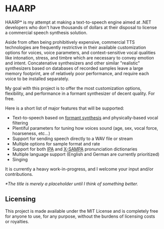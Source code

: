 # HAARP

HAARP* is my attempt at making a text-to-speech engine aimed at .NET developers who don't have thousands of dollars at their disposal to license a commercial speech synthesis solution.

Aside from often being prohibitively expensive, commercial TTS technologies are frequently restrictive in their available customization options for voices, voice parameters, and context-sensitive vocal qualities like intonation, stress, and timbre which are necessary to convey emotion and intent. Concatenative synthesizers and other similar "realistic" synthesizers based on databases of recorded samples leave a large memory footprint, are of relatively poor performance, and require each voice to be installed separately.

My goal with this project is to offer the most customization options, flexibility, and performance in a formant synthesizer of decent quality. For free.

Here is a short list of major features that will be supported:
* Text-to-speech based on [formant synthesis](https://en.wikipedia.org/wiki/Speech_synthesis#Formant_synthesis) and physically-based vocal filtering
* Plentiful parameters for tuning how voices sound (age, sex, vocal force, hoarseness, etc...)
* Support for sending speech directly to a WAV file or stream
* Multiple options for sample format and rate
* Support for both [IPA](https://en.wikipedia.org/wiki/International_Phonetic_Alphabet) and [X-SAMPA](https://en.wikipedia.org/wiki/X-SAMPA) pronunciation dictionaries
* Multiple language support (English and German are currently prioritized)
* Singing

It is currently a heavy work-in-progress, and I welcome your input and/or contributions.

_*The title is merely a placeholder until I think of something better._

## Licensing

This project is made available under the MIT License and is completely free for anyone to use, for any purpose, without the burdens of licensing costs or royalties.
